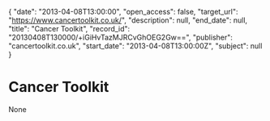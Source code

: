 {
  "date": "2013-04-08T13:00:00", 
  "open_access": false, 
  "target_url": "https://www.cancertoolkit.co.uk/", 
  "description": null, 
  "end_date": null, 
  "title": "Cancer Toolkit", 
  "record_id": "20130408T130000/+iGiHvTazMJRCvGhOEG2Gw==", 
  "publisher": "cancertoolkit.co.uk", 
  "start_date": "2013-04-08T13:00:00Z", 
  "subject": null
}

# Cancer Toolkit

None